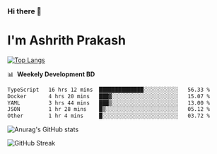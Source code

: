 ### Hi there 👋
# I'm Ashrith Prakash

[![Top Langs](https://github-readme-stats.vercel.app/api/top-langs/?username=xxcheckmatexx&count_private=true&include_all_commits=true&show_icons=true&line_height=20&title_color=FFFFFF&icon_color=FFFFFF&text_color=FFFFFF&bg_color=0D1117&langs_count=8)](https://github.com/anuraghazra/github-readme-stats)

📊 &nbsp;**Weekely Development BD**

<!--START_SECTION:waka-->

```txt
TypeScript   16 hrs 12 mins  ██████████████░░░░░░░░░░░   56.33 %
Docker       4 hrs 20 mins   ███▓░░░░░░░░░░░░░░░░░░░░░   15.07 %
YAML         3 hrs 44 mins   ███▒░░░░░░░░░░░░░░░░░░░░░   13.00 %
JSON         1 hr 28 mins    █▒░░░░░░░░░░░░░░░░░░░░░░░   05.12 %
Other        1 hr 4 mins     █░░░░░░░░░░░░░░░░░░░░░░░░   03.72 %
```

<!--END_SECTION:waka-->

![Anurag's GitHub stats](https://github-readme-stats.vercel.app/api?username=xxcheckmatexx&count_private=true&show_icons=true&theme=merko)  

![GitHub Streak](http://github-readme-streak-stats.herokuapp.com?user=xxcheckmatexx&theme=merko&hide_border=true&date_format=M%20j%5B%2C%20Y%5D&fire=DD0E0B)
<br/>
